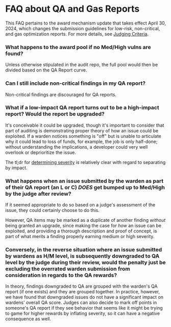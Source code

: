 # FAQ about QA and Gas Reports

This FAQ pertains to the award mechanism update that takes effect April 30, 2024, which changes the submission guidelines for low-risk, non-critical, and gas optimization reports. For more details, see [Judging Criteria](https://docs.code4rena.com/roles/wardens/judging-criteria).

### What happens to the award pool if no Med/High vulns are found? 

Unless otherwise stipulated in the audit repo, the full pool would then be divided based on the QA Report curve.

### Can I still include non-critical findings in my QA report?

Non-critical findings are discouraged for QA reports. 

### What if a low-impact QA report turns out to be a high-impact report?  Would the report be upgraded?

It's conceivable it could be upgraded, though it's important to consider that part of auditing is demonstrating proper theory of how an issue could be exploited. If a warden notices something is "off" but is unable to articulate why it could lead to loss of funds, for example, the job is only half-done; without understanding the implications, a developer could very well overlook or deprioritize the issue.

The tl;dr for [determining severity](../../awarding/judging-criteria/severity-categorization.md) is relatively clear with regard to separating by impact.

### What happens when an issue submitted by the warden as part of their QA report (an L or C) *DOES* get bumped up to Med/High by the judge after review?

If it seemed appropriate to do so based on a judge's assessment of the issue, they could certainly choose to do this.

However, QA items may be marked as a duplicate of another finding *without* being granted an upgrade, since making the case for *how* an issue can be exploited, and providing a thorough description and proof of concept, is part of what merits a finding properly earning medium or high severity.

### Conversely, in the reverse situation where an issue submitted by wardens as H/M level, is subsequently downgraded to QA level by the judge during their review, would the penalty just be excluding the overrated warden submission from consideration in regards to the QA rewards?

In theory, findings downgraded to QA are grouped with the warden's QA report (if one exists) and they are grouped together. In practice, however, we have found that downgraded issues do not have a significant impact on wardens' overall QA score. Judges can also decide to mark off points in someone's QA report if they see behavior that seems like it might be trying to game for higher rewards by inflating severity, so it can have a negative consequence as well.

